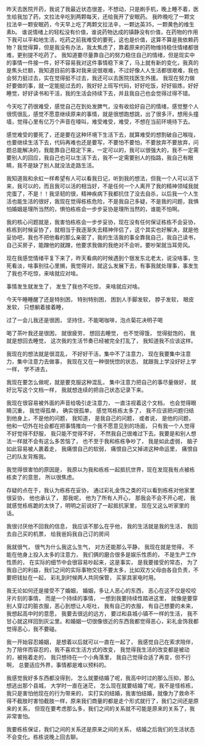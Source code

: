昨天去医院开药，我说了我最近状态很差，不想动，只是刷手机，晚上睡不着，医生给我加了药，文拉法辛吃到两颗每天，还给我开了安眠药。
我昨晚吃了一颗文拉法辛一颗安眠药，今天早上吃了两颗文拉法辛，一颗达英35，一颗黄色的维生素b。
谁说情绪上的轻松没有价值，谁说药物达成的镇静没有价值，在药物的作用下我可以平和地生活，吃药之前我难受的要死，这也是价值，这算不算是我依赖药物？我觉得算，但是我没有办法，我太焦虑了，靠着原来的药物维持稳住情绪都很难，更别提不吃药了。
我知道要尽量靠自己的努力稳住自己的情绪，但是现实中的事情一件接一件，好不容易我对这件事情稳下来了，马上就有新的变化，我真的是焦头烂额，我知道目前的事对我来说很艰难，不过好像人人生活都很艰难，我也会努力挺过去，实在觉得挺不过去，我还可以去医院找医生外援。
我现在努力做好要做的事，就一定能挺过去的，我好好上班写代码，好好吃饭，好好锻炼，好好睡觉，好好读书和干活，我的生活会持续下去，并且我自己也会觉得过得不错。

今天吃了药很难受，感觉自己在到处发脾气，没有收拾好自己的情绪，感觉整个人很慌很乱，感觉不愿意继续原来的事情，就是很想跑想跳，出了很多汗，想用头撞墙，觉得心里有亿万个声音在嚎叫，难受难受，难受，不想在当前环境待下去。

感觉难受的要死了，还是要在这种环境下生活下去，就算难受的想割破自己喉咙，也要继续生活下去，代码再难也还是要写，不要怕不要怕，不要放弃不要放弃，问题总能解决的，我能靠自己稳定下来，一定可以的，我可以很强大的，我不一定需要别人的回应，我自己也可以生活下去，我不一定需要别人的指路，我自己有眼睛，我不是缺了别人就没法走路生活。

我知道我和余虹一样希望有人可以看我日记，听到我的想法，但我一个人可以活下来，我可以的，而且我可以活的相当好，不是任何一个人离开了我的精神领域我就完蛋了，不是！！我坚韧的很，精神疾病下我都抗住了没去自杀，以后我一个人生活也能生活的很好，我现在觉得栋栋危险，不是我自己多疑，不是我的问题，我惧怕婚姻是理所当然的，惧怕栋栋会一步步妥协是理所当然的，谁能不怕啊。

我的核心问题就是，我害怕栋栋会一步步妥协，现在没有任何保证栋栋不会妥协，栋栋到时候妥协了，就相当于我逐渐失去精神伴侣了，这个其实也好解决，就是他妥协吧，我也不把他看的那么亲密了，我的生活我的事全靠我自己，我自己读书，自己买房子，能蹭他的就蹭，他要求我做的我绝对不会听。要吵架就当耳旁风。

现在我感觉情绪平复下来了，昨天看病的时候遇到个银发东北老太，说没啥事，生死看淡，啥事别往心里搁，我觉得对，就这么发展下去，有事我就处理事，事发生了我也不吃惊，来啥就应对啥。














事情发生就发生了， 发生了我也不吃惊， 来啥就应对啥。

今天午睡睡醒了还是特别困， 特别特别困， 困到人手脚发软， 脖子发软， 眼皮发软， 只想躺着接着睡，

过了一会儿我还是很困， 坚持住，不能喝咖啡，泡点菊花决明子喝

喝了茶叶我还是很困， 就很疲劳， 想回去睡觉， 也不觉得饿， 觉得挺饱的， 我就是想回去睡觉， 这次我的生活节奏已经被完全打乱了， 我知道我不应该这样。

我现在的想法就是很混乱， 不好好干活，集中不了注意力， 现在我要集中注意力，集中注意力去做事， 我现在又在一种很恍惚的状态， 就跟我上学没好好上学一样， 学不进去，

我现在要怎么做呢，就是要克服这种混乱， 集中注意力把自己的事尽量做好， 就好比写这个文档一样， 我就想连续的把自己状态记录下来。

我现在很容易被外面的声音给吸引走注意力， 一直注视着这个文档， 也会觉得眼睛沉重， 我觉得孤单， 确实很孤单， 感觉骂栋栋太多了， 我不应该把问题归结到他身上，不是他的问题， 我知道， 是我自己的问题， 或者说， 是他的问题， 他和一切外在社会都在把事情推向一个我不愿意见到的场面， 只有我一个人觉得不好觉得不舒服， 我只能不觉得不好， 不然我自己很难过下去。我要是和别人想法一样就不会有这么多苦恼了， 也不至于我和栋栋争吵了， 我是如此虚弱， 脑子如此容易被人裹着走， 我痛恨自己的软弱， 痛恨自己又掉进这种命运里， 痛恨自己的队友背叛我。

我觉得很害怕的原因是， 我原以为我和栋栋一起抵抗世界，现在发现我有点被栋栋卖了的意思， 所以很焦虑。

存疑的点在于，我认为栋栋在妥协， 通过彩礼金饰之类的可以看到栋栋对他家里很妥协， 他也承认了， 那我呢， 他为了所有人开心， 那我会不会不开心呢， 我就感觉栋栋跪的太快了，明明之前说好了一起抵抗家里， 现在又这么听家里的话。

我很讨厌他不回我的信息， 我应该不那么在乎他， 我的生活就是我的生活， 我回去自己买的机票， 给我爸妈我自己订的房间

我就很气， 很气为什么我这么生气， 对方还能那么平静， 我现在就是觉得， 不能在他身上投入太多的注意力， 我们俩的磨合很多是娱乐性质的， 不是生产工作性质的， 在实际的细节中会很容易吵起来，这是事实， 是我要接受的常态， 为了我自己的利益，我们之间的实际事物交往不要太多，比如双方父母由各自负责，不要把钱扯在一起， 彩礼到时候两人共同保管， 买家具家电时用。

我无论如何还是接受不了婚姻， 婚姻，多让人恶心的东西， 恶心在这不仅是咬咬牙片刻的事情， 而是一个持续的事情， 一想到我要持续性踏进这里， 就像是要穿别人穿过的脏衣服，恶心到想让人呕吐， 我有自己的衣服， 有自己想要的未来，我想起高中时的意愿， 我要去很远的远方， 要过和县城小镇不一样的生活， 我不甘心就这样回到灰尘里。和婚姻一切很像很近的东西我都觉得恶心，彩礼金饰我都觉得恶心，我不要碰。

我一开始容忍婚姻， 是想着以后就可以一直在一起了， 我感觉自己在索求陪伴， 为了陪伴而容忍的，我不喜欢生活方式的改变， 我觉得我生活的改变都是被动的，被拖着走的， 我只想待在一个小角落里， 我自己觉得合适了再变，但不行啊， 总要适应外界，事情都是难以预料的。

我感觉我好多东西都没得到， 怎么就要结婚了呢，我高中时过的那么压抑，那么想逃出那个县城， 大学时一直在迷茫， 怎么现在就要结婚了呢，我不是怪栋栋，我只是害怕他现在的行为带来的， 实打实的结婚，我害怕结婚，就像为了救命不得不截肢时害怕截肢一样，原来我们商量的都是走个形式就行了，我们之间还是原来的关系， 但现在要考虑那么多，我们之间的关系就不可能是原来的关系了，我非常害怕。

我要栋栋保证，我们之间的关系还是原来之间的关系， 结婚之后我们的生活状态不会变化。栋栋说晚上回去聊。